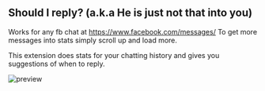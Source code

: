 ## Should I reply? (a.k.a He is just not that into you)
Works for any fb chat at https://www.facebook.com/messages/
To get more messages into stats simply scroll up and load more.

This extension does stats for your chatting history and gives you suggestions of when to reply.

![preview](https://github.com/hanax/should-i-reply/blob/master/preview.jpg) 
